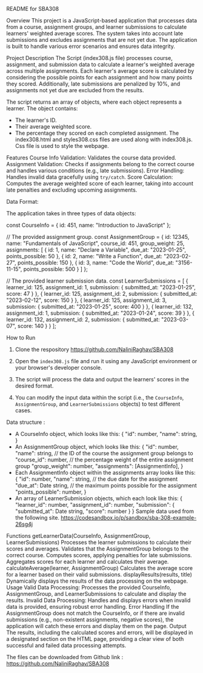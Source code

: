 README for SBA308

Overview
This project is a JavaScript-based application that processes data from a course, assignment groups, and learner submissions to calculate learners' weighted average scores. The system takes into account late submissions and excludes assignments that are not yet due. The application is built to handle various error scenarios and ensures data integrity.

Project Description
The Script (index308.js file) processes course, assignment, and submission data to calculate a learner's weighted average across multiple assignments. Each learner's average score is calculated by considering the possible points for each assignment and how many points they scored. Additionally, late submissions are penalized by 10%, and assignments not yet due are excluded from the results.

The script returns an array of objects, where each object represents a learner. The object contains:
- The learner's ID.
- Their average weighted score.
- The percentage they scored on each completed assignment.
The index308.html and styles308.css files are used along with index308.js.
Css file is used to style the webpage.

Features
 Course Info Validation: Validates the course data provided.
 Assignment Validation: Checks if assignments belong to the correct course and handles various conditions (e.g., late submissions).
 Error Handling: Handles invalid data gracefully using `try/catch`.
 Score Calculation: Computes the average weighted score of each learner, taking into account late penalties and excluding upcoming assignments.

 Data Format:

The application takes in three types of data objects:

const CourseInfo = {
  id: 451,
  name: "Introduction to JavaScript"
};

// The provided assignment group.
const AssignmentGroup = {
  id: 12345,
  name: "Fundamentals of JavaScript",
  course_id: 451,
  group_weight: 25,
  assignments: [
    {
      id: 1,
      name: "Declare a Variable",
      due_at: "2023-01-25",
      points_possible: 50
    },
    {
      id: 2,
      name: "Write a Function",
      due_at: "2023-02-27",
      points_possible: 150
    },
    {
      id: 3,
      name: "Code the World",
      due_at: "3156-11-15",
      points_possible: 500
    }
  ]
};

// The provided learner submission data.
const LearnerSubmissions = [
  {
    learner_id: 125,
    assignment_id: 1,
    submission: {
      submitted_at: "2023-01-25",
      score: 47
    }
  },
  {
    learner_id: 125,
    assignment_id: 2,
    submission: {
      submitted_at: "2023-02-12",
      score: 150
    }
  },
  {
    learner_id: 125,
    assignment_id: 3,
    submission: {
      submitted_at: "2023-01-25",
      score: 400
    }
  },
  {
    learner_id: 132,
    assignment_id: 1,
    submission: {
      submitted_at: "2023-01-24",
      score: 39
    }
  },
  {
    learner_id: 132,
    assignment_id: 2,
    submission: {
      submitted_at: "2023-03-07",
      score: 140
    }
  }
];




 How to Run

1. Clone the respository https://github.com/NaliniRaghav/SBA308

2. Open the `index308.js` file and run it using any JavaScript environment or your browser's developer console.

3. The script will process the data and output the learners' scores in the desired format.

4. You can modify the input data within the script (i.e., the `CourseInfo`, `AssignmentGroup`, and `LearnerSubmissions` objects) to test different cases.

 
 Data structure :
* A CourseInfo object, which looks like this:
{
"id": number,
"name": string,
}
* An AssignmentGroup object, which looks like this:
{
"id": number,
"name": string,
// the ID of the course the assignment group belongs to
"course_id": number,
// the percentage weight of the entire assignment group
"group_weight": number,
"assignments": [AssignmentInfo],
}
* Each AssignmentInfo object within the assignments array looks like this:
{
"id": number,
"name": string,
// the due date for the assignment
"due_at": Date string,
// the maximum points possible for the assignment
"points_possible": number,
}
* An array of LearnerSubmission objects, which each look like this:
{
"learner_id": number,
"assignment_id": number,
"submission": {
"submitted_at": Date string,
"score": number
}
}
Sample data used from the following site.
 https://codesandbox.io/p/sandbox/sba-308-example-26sg4j

Functions
getLearnerData(CourseInfo, AssignmentGroup, LearnerSubmissions)
Processes the learner submissions to calculate their scores and averages.
Validates that the AssignmentGroup belongs to the correct course.
Computes scores, applying penalties for late submissions.
Aggregates scores for each learner and calculates their average.
calculateAverage(learner, AssignmentGroup)
Calculates the average score for a learner based on their valid submissions.
displayResults(results, title)
Dynamically displays the results of the data processing on the webpage.
Usage
Valid Data Processing:
Processes the provided CourseInfo, AssignmentGroup, and LearnerSubmissions to calculate and display the results.
Invalid Data Processing:
Handles and displays errors when invalid data is provided, ensuring robust error handling.
Error Handling
If the AssignmentGroup does not match the CourseInfo, or if there are invalid submissions (e.g., non-existent assignments, negative scores), the application will catch these errors and display them on the page.
Output
The results, including the calculated scores and errors, will be displayed in a designated section on the HTML page, providing a clear view of both successful and failed data processing attempts.

The files can be downloaded from 
Github link : https://github.com/NaliniRaghav/SBA308

